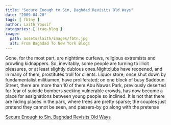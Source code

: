 ```yaml
---
title: "Secure Enough to Sin, Baghdad Revisits Old Ways"
date: "2009-04-20"
tags: [ fbtny ]
author: Laith Yousif
categories: [ iraq-blog ]
image:
  path: assets/laith/images/fbtn.jpg
  alt: From Baghdad To New York Blogs
---
```


Gone, for the most part, are nighttime curfews, religious extremists and prowling kidnappers. So, inevitably, some people are turning to illicit pleasures, or at least slightly dubious ones.Nightclubs have reopened, and in many of them, prostitutes troll for clients. Liquor store, once shut down by fundamentalist militiamen, have proliferated; on one block of busy Saddoun Street, there are more than 10 of them.Abu Nawas Park, previously deserted for fear of suicide bombers seeking vulnerable crowds, has now become a place for assignations between young people so inclined. It is not that there are hiding places in the park, where trees are pretty sparse; the couples just pretend they cannot be seen, and passers-by go along with the pretense  

  
[Secure Enough to Sin, Baghdad Revisits Old Ways](https://www.nytimes.com/2009/04/19/world/middleeast/19baghdad.html)
